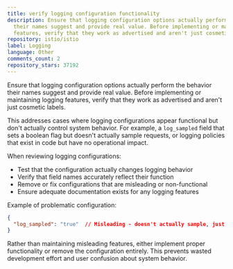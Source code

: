 ```yaml
---
title: verify logging configuration functionality
description: Ensure that logging configuration options actually perform the behavior
  their names suggest and provide real value. Before implementing or maintaining logging
  features, verify that they work as advertised and aren't just cosmetic labels.
repository: istio/istio
label: Logging
language: Other
comments_count: 2
repository_stars: 37192
---
```


Ensure that logging configuration options actually perform the behavior their names suggest and provide real value. Before implementing or maintaining logging features, verify that they work as advertised and aren't just cosmetic labels.

This addresses cases where logging configurations appear functional but don't actually control system behavior. For example, a `log_sampled` field that sets a boolean flag but doesn't actually sample requests, or logging policies that exist in code but have no operational impact.

When reviewing logging configurations:
- Test that the configuration actually changes logging behavior
- Verify that field names accurately reflect their function
- Remove or fix configurations that are misleading or non-functional
- Ensure adequate documentation exists for any logging features

Example of problematic configuration:
```json
{
  "log_sampled": "true"  // Misleading - doesn't actually sample, just sets a label
}
```

Rather than maintaining misleading features, either implement proper functionality or remove the configuration entirely. This prevents wasted development effort and user confusion about system behavior.